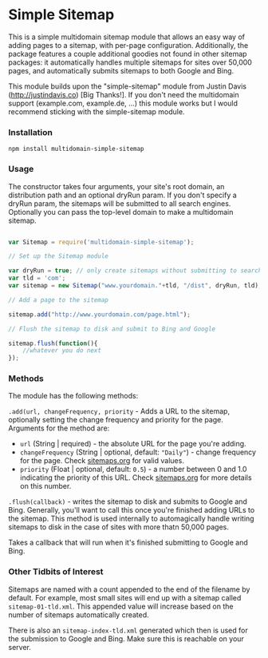 # Simple Sitemap

This is a simple multidomain sitemap module that allows an easy way of adding pages to a sitemap, with per-page configuration. Additionally, the package features a couple additional goodies not found in other sitemap packages: it automatically handles multiple sitemaps for sites over 50,000 pages, and automatically submits sitemaps to both Google and Bing.

This module builds upon the "simple-sitemap" module from Justin Davis (http://justindavis.co) [Big Thanks!]. If you don't need the multidomain support (example.com, example.de, ...) this module works but I would recommend sticking with the simple-sitemap module.

### Installation

`npm install multidomain-simple-sitemap`

### Usage

The constructor takes four arguments, your site's root domain, an distribution path and an optional dryRun param. If you don't specify a dryRun param, the sitemaps will be submitted to all search engines. Optionally you can pass the top-level domain to make a multidomain sitemap.

~~~javascript

var Sitemap = require('multidomain-simple-sitemap');

// Set up the Sitemap module

var dryRun = true; // only create sitemaps without submitting to search engines
var tld = 'com';
var sitemap = new Sitemap("www.yourdomain."+tld, "/dist", dryRun, tld);

// Add a page to the sitemap

sitemap.add("http://www.yourdomain.com/page.html");

// Flush the sitemap to disk and submit to Bing and Google

sitemap.flush(function(){
    //whatever you do next
});
~~~

### Methods

The module has the following methods:

`.add(url, changeFrequency, priority` - Adds a URL to the sitemap, optionally setting the change frequency and priority for the page. Arguments for the method are:

* `url` (String | required) - the absolute URL for the page you're adding.
* `changeFrequency` (String | optional, default: `"Daily"`) - change frequency for the page. Check [sitemaps.org](http://www.sitemaps.org/protocol.html) for valid values.
* `priority` (Float | optional, default: `0.5`) - a number between 0 and 1.0 indicating the priority of this URL. Check [sitemaps.org](http://www.sitemaps.org/protocol.html) for more details on this number.

`.flush(callback)` - writes the sitemap to disk and submits to Google and Bing. Generally, you'll want to call this once you're finished adding URLs to the sitemap. This method is used internally to automagically handle writing sitemaps to disk in the case of sites with more thatn 50,000 pages.

Takes a callback that will run when it's finished submitting to Google and Bing.

### Other Tidbits of Interest

Sitemaps are named with a count appended to the end of the filename by default. For example, most small sites will end up with a sitemap called `sitemap-01-tld.xml`. This appended value will increase based on the number of sitemaps automatically created.

There is also an `sitemap-index-tld.xml` generated which then is used for the submission to Google and Bing. Make sure this is reachable on your server.